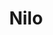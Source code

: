 ---
title: Nilo
date: 
draft: false

# descripcion
description : Aro de plata pasante

materials: Plata 925

color: Plateado

dimensions: 0,8cm x 1cm

code: 01-20-0423

type: "Aros"

categories: []

price: $2.210,00

price_eftvo: $1.880,00

# Images
# first image will be shown in the product page
images:
  # - image: "images/path_to_image"
  # La ubicacion de las imagenes es imagenes/Aros/Aros.Solo Plata/01-20-0423-nilo
  - image: "./images/aros/solo_plata/01-20-0423-ovalos-chatos_a.JPG"
  - image: "./images/aros/solo_plata/01-20-0423-ovalos-chatos_b.JPG"
---